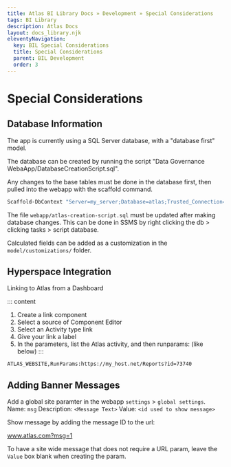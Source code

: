 ```yaml
---
title: Atlas BI Library Docs » Development » Special Considerations
tags: BI Library
description: Atlas Docs
layout: docs_library.njk
eleventyNavigation:
  key: BIL Special Considerations
  title: Special Considerations
  parent: BIL Development
  order: 3
---
```


# Special Considerations

## Database Information

The app is currently using a SQL Server database, with a "database first" model.

The database can be created by running the script "Data Governance WebaApp/DatabaseCreationScript.sql".

Any changes to the base tables must be done in the database first, then pulled into the webapp with the scaffold command.

```bash
Scaffold-DbContext "Server=my_server;Database=atlas;Trusted_Connection=True;" Microsoft.EntityFrameworkCore.SqlServer -OutputDir Models -force -Context Atlas_WebContext -Namespace Atlas_Web.Models
```

The file `webapp/atlas-creation-script.sql` must be updated after making database changes. This can be done in SSMS by right clicking the db > clicking tasks > script database. 

Calculated fields can be added as a customization in the `model/customizations/` folder.

## Hyperspace Integration

Linking to Atlas from a Dashboard

::: content
1. Create a link component
2. Select a source of Component Editor
3. Select an Activity type link
4. Give your link a label
5. In the parameters, list the Atlas activity, and then runparams:<URL of the content> (like below)
:::

```
ATLAS_WEBSITE,RunParams:https://my_host.net/Reports?id=73740
```

## Adding Banner Messages

Add a global site paramter in the webapp `settings` > `global settings`.
Name: `msg`
Description: `<Message Text>`
Value: `<id used to show message>`

Show message by adding the message ID to the url:

www.atlas.com?msg=1

To have a site wide message that does not require a URL param, leave the ``Value`` box blank when creating the param.
